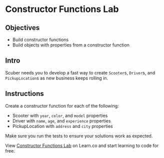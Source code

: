 # Constructor Functions Lab

## Objectives
+ Build constructor functions
+ Build objects with properties from a constructor function

## Intro

Scuber needs you to develop a fast way to create `Scooter`s, `Driver`s, and `PickupLocation`s as new business keeps rolling in.

## Instructions

Create a constructor function for each of the following:
+ Scooter with `year`, `color`, and `model` properties
+ Driver with `name`, `age`, and `experience` properties
+ PickupLocation with `address` and `city` properties

Make sure you run the tests to ensure your solutions work as expected.

<p class='util--hide'>View <a href='https://learn.co/lessons/js-object-oriented-constructor-functions-lab'>Constructor Functions Lab</a> on Learn.co and start learning to code for free.</p>
